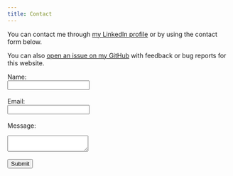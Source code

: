 ```yaml
---
title: Contact
---
```

<link rel="stylesheet" href="style.css">

You can contact me through [my LinkedIn profile](https://www.linkedin.com/in/streats) or by using the contact form below. 

You can also [open an issue on my GitHub](https://github.com/streats/streats.github.io/issues) with feedback or bug reports for this website. 

<form action="https://api.staticforms.xyz/submit" method="post">
<input type="hidden" name="accessKey" value="d6e38e6b-4733-477d-bd58-50d7551925fa">

Name:<br>
<input type="text" name="name"><br><br>
Email: <br>
<input type="text" name="email"><br><br>
Message: <br>
<textarea name="message"></textarea><br><br>

<!-- Redirect to specific url after submission -->
<input type="hidden" name="redirectTo" value="https://streats.github.io">

<!-- Set subject line of received emails -->
<input type="hidden" name="subject" value="Contact form submission from streats.github.io">

<!-- Set sender name as submitted name -->
<input type="hidden" name="replyTo" value="{{name}}">
  
<!-- Specify replyto address as submitted email -->
<input type="hidden" name="replyTo" value="@">

<!-- Spam protection - If data is submitted in this field submission will be ignored -->
<input type="text" name="honeypot" style="display: none;">

<input type="submit" value="Submit" class="button">
</form>
    

